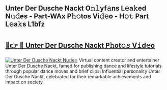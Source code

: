 ## Unter Der Dusche Nackt O𝚗𝚕yf𝚊ns L𝚎a𝚔ed N𝚞𝚍es - Part-WAx P𝚑𝚘tos Vi𝚍𝚎o - H𝚘𝚝 Part L𝚎a𝚔s L1bfz

# <h2><a href="http://kfe75q.oniu.top/?m=Unter+Der+Dusche+Nackt">🔗👉 🔴 Unter Der Dusche Nackt P𝚑ot𝚘𝚜 V𝚒d𝚎o</a></h2>

[![Unter Der Dusche Nackt Nu𝚍e𝚜](https://i.imgur.com/0qMVB7G.gif)](http://kfe75q.oniu.top/?m=Unter+Der+Dusche+Nackt)
Virtual content creator and entertainer Unter Der Dusche Nackt, famed for publishing dance and lifestyle tutorials through popular dance moves and brief clips. Influential personality Unter Der Dusche Nackt, celebrated for their remarkable achievements and impact on society.  
